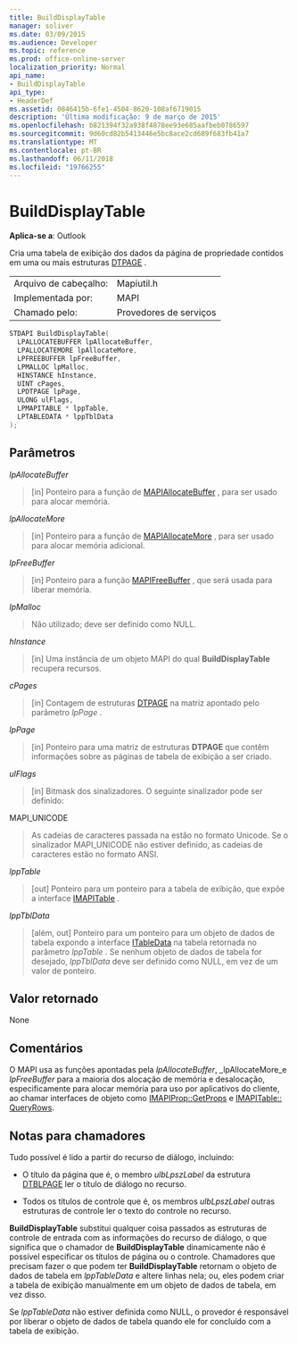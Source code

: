 ```yaml
---
title: BuildDisplayTable
manager: soliver
ms.date: 03/09/2015
ms.audience: Developer
ms.topic: reference
ms.prod: office-online-server
localization_priority: Normal
api_name:
- BuildDisplayTable
api_type:
- HeaderDef
ms.assetid: 0846415b-6fe1-4504-8620-108af6719015
description: 'Última modificação: 9 de março de 2015'
ms.openlocfilehash: b821394f32a938f4878ee93e685aafbeb0786597
ms.sourcegitcommit: 9d60cd82b5413446e5bc8ace2cd689f683fb41a7
ms.translationtype: MT
ms.contentlocale: pt-BR
ms.lasthandoff: 06/11/2018
ms.locfileid: "19766255"
---
```

# <a name="builddisplaytable"></a>BuildDisplayTable

  
  
**Aplica-se a**: Outlook 
  
Cria uma tabela de exibição dos dados da página de propriedade contidos em uma ou mais estruturas [DTPAGE](dtpage.md) . 
  
|||
|:-----|:-----|
|Arquivo de cabeçalho:  <br/> |Mapiutil.h  <br/> |
|Implementada por:  <br/> |MAPI  <br/> |
|Chamado pelo:  <br/> |Provedores de serviços  <br/> |
   
```cpp
STDAPI BuildDisplayTable(
  LPALLOCATEBUFFER lpAllocateBuffer,
  LPALLOCATEMORE lpAllocateMore,
  LPFREEBUFFER lpFreeBuffer,
  LPMALLOC lpMalloc,
  HINSTANCE hInstance,
  UINT cPages,
  LPDTPAGE lpPage,
  ULONG ulFlags,
  LPMAPITABLE * lppTable,
  LPTABLEDATA * lppTblData
);
```

## <a name="parameters"></a>Parâmetros

 _lpAllocateBuffer_
  
> [in] Ponteiro para a função de [MAPIAllocateBuffer](mapiallocatebuffer.md) , para ser usado para alocar memória. 
    
 _lpAllocateMore_
  
> [in] Ponteiro para a função de [MAPIAllocateMore](mapiallocatemore.md) , para ser usado para alocar memória adicional. 
    
 _lpFreeBuffer_
  
> [in] Ponteiro para a função [MAPIFreeBuffer](mapifreebuffer.md) , que será usada para liberar memória. 
    
 _lpMalloc_
  
> Não utilizado; deve ser definido como NULL. 
    
 _hInstance_
  
> [in] Uma instância de um objeto MAPI do qual **BuildDisplayTable** recupera recursos. 
    
 _cPages_
  
> [in] Contagem de estruturas [DTPAGE](dtpage.md) na matriz apontado pelo parâmetro _lpPage_ . 
    
 _lpPage_
  
> [in] Ponteiro para uma matriz de estruturas **DTPAGE** que contêm informações sobre as páginas de tabela de exibição a ser criado. 
    
 _ulFlags_
  
> [in] Bitmask dos sinalizadores. O seguinte sinalizador pode ser definido:
    
MAPI_UNICODE 
  
> As cadeias de caracteres passada na estão no formato Unicode. Se o sinalizador MAPI_UNICODE não estiver definido, as cadeias de caracteres estão no formato ANSI. 
    
 _lppTable_
  
> [out] Ponteiro para um ponteiro para a tabela de exibição, que expõe a interface [IMAPITable](imapitableiunknown.md) . 
    
 _lppTblData_
  
> [além, out] Ponteiro para um ponteiro para um objeto de dados de tabela expondo a interface [ITableData](itabledataiunknown.md) na tabela retornada no parâmetro _lppTable_ . Se nenhum objeto de dados de tabela for desejado, _lppTblData_ deve ser definido como NULL, em vez de um valor de ponteiro. 
    
## <a name="return-value"></a>Valor retornado

None
  
## <a name="remarks"></a>Comentários

O MAPI usa as funções apontadas pela _lpAllocateBuffer_, _lpAllocateMore_e _lpFreeBuffer_ para a maioria dos alocação de memória e desalocação, especificamente para alocar memória para uso por aplicativos do cliente, ao chamar interfaces de objeto como [IMAPIProp::GetProps](imapiprop-getprops.md) e [IMAPITable:: QueryRows](imapitable-queryrows.md). 
  
## <a name="notes-to-callers"></a>Notas para chamadores

Tudo possível é lido a partir do recurso de diálogo, incluindo:
  
- O título da página que é, o membro _ulbLpszLabel_ da estrutura [DTBLPAGE](dtblpage.md) ler o título de diálogo no recurso. 
    
- Todos os títulos de controle que é, os membros _ulbLpszLabel_ outras estruturas de controle ler o texto do controle no recurso. 
    
 **BuildDisplayTable** substitui qualquer coisa passados as estruturas de controle de entrada com as informações do recurso de diálogo, o que significa que o chamador de **BuildDisplayTable** dinamicamente não é possível especificar os títulos de página ou o controle. Chamadores que precisam fazer o que podem ter **BuildDisplayTable** retornam o objeto de dados de tabela em _lppTableData_ e altere linhas nela; ou, eles podem criar a tabela de exibição manualmente em um objeto de dados de tabela, em vez disso. 
  
Se _lppTableData_ não estiver definida como NULL, o provedor é responsável por liberar o objeto de dados de tabela quando ele for concluído com a tabela de exibição. 
  

